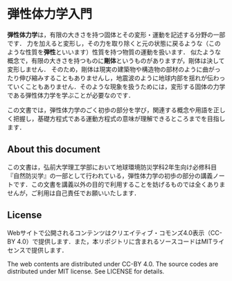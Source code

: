 # 弾性体力学入門

**弾性体力学**は，有限の大きさを持つ固体とその変形・運動を記述する分野の一部です．
力を加えると変形し，その力を取り除くと元の状態に戻るような（このような性質を**弾性**といいます）性質を持つ物質の運動を扱います．
似たような概念で，有限の大きさを持つものに**剛体**というものがありますが，剛体は決して変形しません．
そのため，剛体は現実の建築物や構造物の部材のように曲がったり伸び縮みすることもありませんし，地震波のように地球内部を揺れが伝わっていくこともありません．そのような現象を扱うためには，変形する固体の力学である弾性体力学を学ぶことが必要なのです．

この文書では，弾性体力学のごく初歩の部分を学び，関連する概念や用語を正しく把握し，基礎方程式である運動方程式の意味が理解できるところまでを目指します．

## About this document

この文書は，弘前大学理工学部において地球環境防災学科2年生向け必修科目『自然防災学』の一部として行われている，弾性体力学の初歩の部分の講義ノートです．この文書を講義以外の目的で利用することを妨げるものでは全くありませんが，ご利用は自己責任でお願いいたします．

## License

Webサイトで公開されるコンテンツはクリエイティブ・コモンズ4.0表示（CC-BY 4.0）で提供します．また，本リポジトリに含まれるソースコードはMITライセンスで提供します．

The web contents are distributed under CC-BY 4.0. The source codes are distributed under MIT license. See LICENSE for details. 